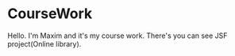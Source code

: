 # CourseWork
Hello. I'm Maxim and it's my course work. There's you can see JSF project(Online library).
